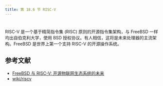 ```yaml
---
title: 第 18.6 节 RISC-V
---
```

# 

RISC-V 是一个基于精简指令集 (RISC) 原则的开源指令集架构，与 FreeBSD 一样均出自伯克利大学，使用 BSD 授权协议。有人相信，这将是未来处理器的主流架构。FreeBSD 是世界上第一个支持 RISC-V 的开源操作系统。

## 参考文献

- [FreeBSD 与 RISC-V: 开源物联网生态系统的未来](https://feng.si/posts/2019/06/freebsd-and-risc-v-the-future-of-open-source-iot-ecosystem/)
- [wiki/riscv](https://wiki.freebsd.org/riscv)

